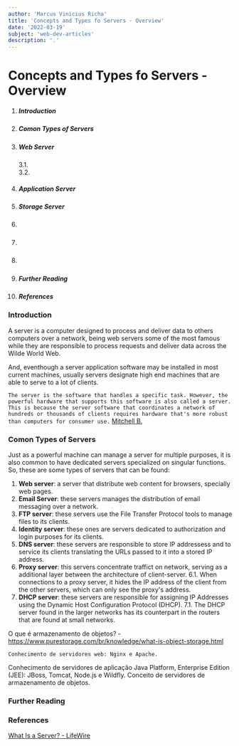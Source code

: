 ```yaml
---
author: 'Marcus Vinicius Richa'
title: 'Concepts and Types fo Servers - Overview'
date: '2022-03-19'
subject: 'web-dev-articles'
description: '.'
---
```


# Concepts and Types fo Servers - Overview

1. ##### Introduction
2. ##### Comon Types of Servers
3. ##### Web Server
	3.1.	
	3.2.
4. ##### Application Server
5. ##### Storage Server
6. ##### 
7. ##### 
8. ##### 
9. ##### Further Reading
10. ##### References

### Introduction

A server is a computer designed to process and deliver data to others computers over a network, being web servers some of the most famous while they are responsible to process requests and deliver data across the Wilde World Web.

And, eventhough a server application software may be installed in most current machines, usually servers designate high end machines that are able to serve to a lot of clients.

`The server is the software that handles a specific task. However, the powerful hardware that supports this software is also called a server. This is because the server software that coordinates a network of hundreds or thousands of clients requires hardware that's more robust than computers for consumer use.` [Mitchell B.](https://www.lifewire.com/servers-in-computer-networking-817380)



### Comon Types of Servers

Just as a powerful machine can manage a server for multiple purposes, it is also common to have dedicated servers specialized  on singular functions. So, these are some types of servers that can be found:

1. **Web server**: a server that distribute web content for browsers, specially web pages.
2. **Email Server**: these servers manages the distribution of email messaging over a network.
3. **FTP server**: these servers use the File Transfer Protocol tools to manage files to its clients.
4. **Identity server**: these ones are servers dedicated to authorization and login purposes for its clients.
5. **DNS server**: these servers are responsible to store IP addressess and to service its clients translating the URLs passed to it into a stored IP address.
6. **Proxy server**: this servers concentrate traffict on network, serving as a additional layer between the architecture of client-server.
    6.1. When connections to a proxy server, it hides the IP address of the client from the other servers, which can only see the  proxy's address.
7. **DHCP server**: these servers are responsible for assigning IP Addresses using the Dynamic Host Configuration Protocol (DHCP).
    7.1. The DHCP server found in the larger networks has its counterpart in the routers that are found at small networks.







    
    
    
    
    
    
    
    
    
    
    
    
    
    


    
    
    
    
    
O que é armazenamento de objetos? - https://www.purestorage.com/br/knowledge/what-is-object-storage.html
    
    
    Conhecimento de servidores web: Nginx e Apache.
Conhecimento de servidores de aplicação Java Platform, Enterprise Edition (JEE): JBoss, Tomcat, Node.js e Wildfly. 
Conceito de servidores de armazenamento de objetos. 

### Further Reading

[]()

### References

[]()

[]()

[What Is a Server? - LifeWire](https://www.lifewire.com/servers-in-computer-networking-817380)



